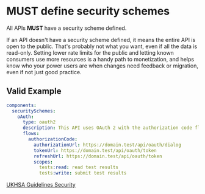 # **MUST** define security schemes

All APIs **MUST** have a security scheme defined.

If an API doesn't have a security scheme defined, it means the entire API is open to the public. That's probably not what you want, even if all the data is read-only. Setting lower rate limits for the public and letting known consumers use more resources is a handy path to monetization, and helps know who your power users are when changes need feedback or migration, even if not just good practice.

## Valid Example

``` yaml
components:
  securitySchemes:
    oAuth:
      type: oauth2
      description: This API uses OAuth 2 with the authorization code flow. [More info](https://oauth.net/2/grant-types/authorization-code/)
      flows:
        authorizationCode:
          authorizationUrl: https://domain.test/api/oauth/dialog
          tokenUrl: https://domain.test/api/oauth/token
          refreshUrl: https://domain.test/api/oauth/token
          scopes:
            tests:read: read test results
            tests:write: submit test results
```

[UKHSA Guidelines Security](../../api-guidelines/security.md#authentication)
